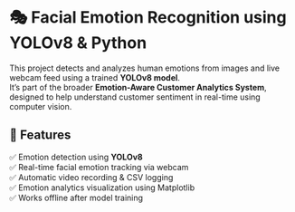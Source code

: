 
# 🎭 Facial Emotion Recognition using YOLOv8 & Python

This project detects and analyzes human emotions from images and live webcam feed using a trained **YOLOv8 model**.  
It’s part of the broader **Emotion-Aware Customer Analytics System**, designed to help understand customer sentiment in real-time using computer vision.

## 🚀 Features

✅ Emotion detection using **YOLOv8**  
✅ Real-time facial emotion tracking via webcam  
✅ Automatic video recording & CSV logging  
✅ Emotion analytics visualization using Matplotlib  
✅ Works offline after model training  

